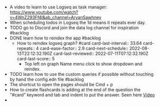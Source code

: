 - A video to learn to use Logseq as task manager: https://www.youtube.com/watch?v=4WnZ293Ff4I&ab_channel=AryanSawhney
- When scheduling todos in Logseq the 1d means it repeats ever day.
- TODO go to Discord and join the data log channel for inspiration #backlog
- DONE learn how to reindex the app #backlog
	- How to reindex logseq graph? #card
	  card-last-interval:: 33.64
	  card-repeats:: 4
	  card-ease-factor:: 2.9
	  card-next-schedule:: 2022-08-13T22:12:32.190Z
	  card-last-reviewed:: 2022-07-11T07:12:32.190Z
	  card-last-score:: 5
		- Top left on graph Name menu click to show dropdown and reindex.
- TODO learn how to use the custom queries if possible without touching by hand the config.edn file #backlog
- The shortcut to open the pages should be Cmd + p
- How to create flashcards is adding at the end of the question the "#card" keyword and tab and indent to put the answer. Seen here [Video](https://www.youtube.com/watch?v=C8u677y988g&ab_channel=OneStutteringMind)
-